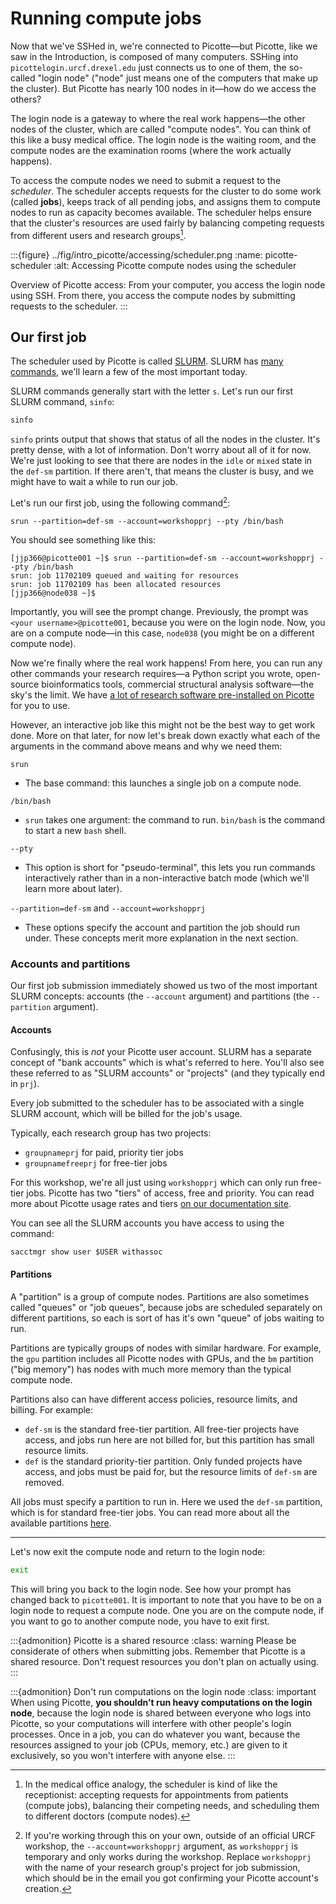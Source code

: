 # Running compute jobs

Now that we've SSHed in, we're connected to Picotte—but Picotte, like we saw in
the Introduction, is composed of many computers. SSHing into
`picottelogin.urcf.drexel.edu` just connects us to one of them, the so-called
"login node" ("node" just means one of the computers that make up the cluster).
But Picotte has nearly 100 nodes in it—how do we access the others?

The login node is a gateway to where the real work happens—the other nodes of
the cluster, which are called "compute nodes". You can think of this like a busy
medical office. The login node is the waiting room, and the compute nodes are
the examination rooms (where the work actually happens).

To access the compute nodes we need to submit a request to the *scheduler*. The
scheduler accepts requests for the cluster to do some work (called **jobs**), keeps track of all
pending jobs, and assigns them to compute nodes to run as capacity becomes
available. The scheduler helps ensure that the cluster's resources are used fairly by
balancing competing requests from different users and research groups[^scheduler].

:::{figure} ../fig/intro_picotte/accessing/scheduler.png
:name: picotte-scheduler
:alt: Accessing Picotte compute nodes using the scheduler

Overview of Picotte access: From your computer, you access the login node using SSH. From there, you access the compute nodes by submitting requests to the scheduler.
:::

## Our first job

The scheduler used by Picotte is called
[SLURM](https://slurm.schedmd.com/overview.html). SLURM has [many
commands](https://slurm.schedmd.com/quickstart.html#commands), we'll learn a few
of the most important today.

SLURM commands generally start with the letter `s`. Let's run our first SLURM
command, `sinfo`:

~~~bash
sinfo
~~~

`sinfo` prints output that shows that status of all the nodes in the cluster.
It's pretty dense, with a lot of information. Don't worry about all of it for
now. We're just looking to see that there are nodes in the `idle` or `mixed`
state in the `def-sm` partition. If there aren't, that means the cluster is
busy, and we might have to wait a while to run our job.

Let's run our first job, using the following command[^srun]:

```
srun --partition=def-sm --account=workshopprj --pty /bin/bash
```

You should see something like this:

```
[jjp366@picotte001 ~]$ srun --partition=def-sm --account=workshopprj --pty /bin/bash
srun: job 11702109 queued and waiting for resources
srun: job 11702109 has been allocated resources
[jjp366@node038 ~]$
```

Importantly, you will see the prompt change. Previously, the prompt was
`<your username>@picotte001`, because you were on the login node. Now, you
are on a compute node—in this case, `node038` (you might be on a different
compute node).

Now we're finally where the real work happens! From here, you can run any other
commands your research requires—a Python script you wrote, open-source
bioinformatics tools, commercial structural analysis software—the sky's the
limit. We have [a lot of research software pre-installed on
Picotte](https://docs.urcf.drexel.edu/software/installed/) for you to use.

However, an interactive job like this might not be the best way to get work
done. More on that later, for now let's break down exactly what each of the
arguments in the command above means and why we need them:

`srun`

- The base command: this launches a single job on a compute node.

`/bin/bash`

- `srun` takes one argument: the command to run. `bin/bash` is the command to
   start a new `bash` shell.

`--pty`

- This option is short for "pseudo-terminal", this lets you run commands interactively rather
  than in a non-interactive batch mode (which we'll learn more about later).

`--partition=def-sm` and `--account=workshopprj`

- These options specify the account and partition the job should run under.
  These concepts merit more explanation in the next section.

### Accounts and partitions

Our first job submission immediately showed us two of the most important SLURM
concepts: accounts (the `--account` argument) and partitions (the `--partition`
argument).

#### Accounts

Confusingly, this is *not* your Picotte user account. SLURM has a separate
concept of "bank accounts" which is what's referred to here. You'll also see
these referred to as "SLURM accounts" or "projects" (and they typically end in
`prj`).

Every job submitted to the scheduler has to be associated with a single SLURM
account, which will be billed for the job's usage.

Typically, each research group has two projects:

- `groupnameprj` for paid, priority tier jobs
- `groupnamefreeprj` for free-tier jobs

For this workshop, we're all just using `workshopprj` which can only run
free-tier jobs. Picotte has two "tiers" of access, free and priority. You can
read more about Picotte usage rates and tiers [on our documentation
site](https://docs.urcf.drexel.edu/clusters/picotte/usage-rates/).

You can see all the SLURM accounts you have access to using the command:

```
sacctmgr show user $USER withassoc
```

#### Partitions

A "partition" is a group of compute nodes. Partitions are also sometimes called
"queues" or "job queues", because jobs are scheduled separately on different
partitions, so each is sort of has it's own "queue" of jobs waiting to run.

Partitions are typically groups of nodes with similar hardware. For example, the
`gpu` partition includes all Picotte nodes with GPUs, and the `bm` partition
("big memory") has nodes with much more memory than the typical compute node.

Partitions also can have different access policies, resource limits, and
billing. For example:

- `def-sm` is the standard free-tier partition. All free-tier projects have
  access, and jobs run here are not billed for, but this partition has small
  resource limits.
- `def` is the standard priority-tier partition. Only funded projects have
  access, and jobs must be paid for, but the resource limits of `def-sm` are
  removed.

All jobs must specify a partition to run in. Here we used the `def-sm`
partition, which is for standard free-tier jobs. You can read more about all the
available partitions
[here](https://docs.urcf.drexel.edu/clusters/picotte/usage-rates/).

----

Let's now exit the compute node and return to the login node:

~~~ bash
exit
~~~

This will bring you back to the login node. See how your prompt has changed back
to `picotte001`. It is important to note that you have to be on a login node to
request a compute node. One you are on the compute node, if you want to go to
another compute node, you have to exit first.

:::{admonition} Picotte is a shared resource
:class: warning
Please be considerate of others when submitting jobs. Remember that Picotte is a shared resource.
Don't request resources you don't plan on actually using.
:::

:::{admonition} Don't run computations on the login node
:class: important
When using Picotte, **you shouldn't run heavy computations on the login node**,
because the login node is shared between everyone who logs into Picotte, so your computations will
interfere with other people's login processes. Once in a job, you can do whatever you want, because
the resources assigned to your job (CPUs, memory, etc.) are given to it exclusively, so you won't
interfere with anyone else.
:::

[^scheduler]: In the medical office analogy, the scheduler is kind of like the
    receptionist: accepting requests for appointments from patients (compute
    jobs), balancing their competing needs, and scheduling them to different
    doctors (compute nodes).
[^srun]: If you're working through this on your own, outside of an official URCF
    workshop, the `--account=workshopprj` argument, as `workshopprj` is
    temporary and only works during the workshop. Replace `workshopprj` with the
    name of your research group's project for job submission, which should be in
    the email you got confirming your Picotte account's creation.